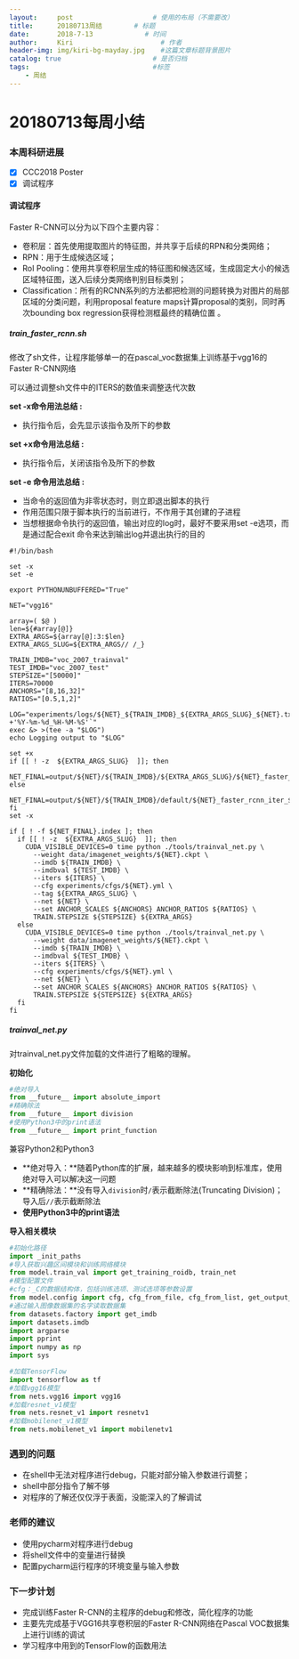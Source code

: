 ```yaml
---
layout:     post                    # 使用的布局（不需要改）
title:      20180713周结        # 标题
date:       2018-7-13             # 时间
author:     Kiri                      # 作者
header-img: img/kiri-bg-mayday.jpg    #这篇文章标题背景图片
catalog: true                       # 是否归档
tags:                               #标签
    - 周结
---
```


# 20180713每周小结

### 本周科研进展

- [x] CCC2018 Poster
- [x] 调试程序

#### 调试程序

Faster R-CNN可以分为以下四个主要内容：

- 卷积层：首先使用提取图片的特征图，并共享于后续的RPN和分类网络；
- RPN：用于生成候选区域；
- RoI Pooling：使用共享卷积层生成的特征图和候选区域，生成固定大小的候选区域特征图，送入后续分类网络判别目标类别；
- Classification：所有的RCNN系列的方法都把检测的问题转换为对图片的局部区域的分类问题，利用proposal feature maps计算proposal的类别，同时再次bounding box regression获得检测框最终的精确位置 。

##### train_faster_rcnn.sh

修改了sh文件，让程序能够单一的在pascal_voc数据集上训练基于vgg16的Faster R-CNN网络

可以通过调整sh文件中的ITERS的数值来调整迭代次数

**set -x命令用法总结 :**

* 执行指令后，会先显示该指令及所下的参数

**set +x命令用法总结 :**

* 执行指令后，关闭该指令及所下的参数

**set -e 命令用法总结 :**

* 当命令的返回值为非零状态时，则立即退出脚本的执行
* 作用范围只限于脚本执行的当前进行，不作用于其创建的子进程
* 当想根据命令执行的返回值，输出对应的log时，最好不要采用set -e选项，而是通过配合exit 命令来达到输出log并退出执行的目的

```shell
#!/bin/bash

set -x
set -e

export PYTHONUNBUFFERED="True"

NET="vgg16"

array=( $@ )
len=${#array[@]}
EXTRA_ARGS=${array[@]:3:$len}
EXTRA_ARGS_SLUG=${EXTRA_ARGS// /_}

TRAIN_IMDB="voc_2007_trainval"
TEST_IMDB="voc_2007_test"
STEPSIZE="[50000]"
ITERS=70000
ANCHORS="[8,16,32]"
RATIOS="[0.5,1,2]"

LOG="experiments/logs/${NET}_${TRAIN_IMDB}_${EXTRA_ARGS_SLUG}_${NET}.txt.`date +'%Y-%m-%d_%H-%M-%S'`"
exec &> >(tee -a "$LOG")
echo Logging output to "$LOG"

set +x
if [[ ! -z  ${EXTRA_ARGS_SLUG}  ]]; then
  NET_FINAL=output/${NET}/${TRAIN_IMDB}/${EXTRA_ARGS_SLUG}/${NET}_faster_rcnn_iter_${ITERS}.ckpt
else
  NET_FINAL=output/${NET}/${TRAIN_IMDB}/default/${NET}_faster_rcnn_iter_${ITERS}.ckpt
fi
set -x

if [ ! -f ${NET_FINAL}.index ]; then
  if [[ ! -z  ${EXTRA_ARGS_SLUG}  ]]; then
    CUDA_VISIBLE_DEVICES=0 time python ./tools/trainval_net.py \
      --weight data/imagenet_weights/${NET}.ckpt \
      --imdb ${TRAIN_IMDB} \
      --imdbval ${TEST_IMDB} \
      --iters ${ITERS} \
      --cfg experiments/cfgs/${NET}.yml \
      --tag ${EXTRA_ARGS_SLUG} \
      --net ${NET} \
      --set ANCHOR_SCALES ${ANCHORS} ANCHOR_RATIOS ${RATIOS} \
      TRAIN.STEPSIZE ${STEPSIZE} ${EXTRA_ARGS}
  else
    CUDA_VISIBLE_DEVICES=0 time python ./tools/trainval_net.py \
      --weight data/imagenet_weights/${NET}.ckpt \
      --imdb ${TRAIN_IMDB} \
      --imdbval ${TEST_IMDB} \
      --iters ${ITERS} \
      --cfg experiments/cfgs/${NET}.yml \
      --net ${NET} \
      --set ANCHOR_SCALES ${ANCHORS} ANCHOR_RATIOS ${RATIOS} \
      TRAIN.STEPSIZE ${STEPSIZE} ${EXTRA_ARGS}
  fi
fi

```

##### trainval_net.py

对trainval_net.py文件加载的文件进行了粗略的理解。

**初始化**

```python
#绝对导入
from __future__ import absolute_import
#精确除法
from __future__ import division
#使用Python3中的print语法
from __future__ import print_function
```

兼容Python2和Python3

- **绝对导入：**随着Python库的扩展，越来越多的模块影响到标准库，使用绝对导入可以解决这一问题
- **精确除法：**没有导入```division```时```/```表示截断除法(Truncating Division)；导入后```//```表示截断除法
- **使用Python3中的print语法**

**导入相关模块**

```python
#初始化路径
import _init_paths
#导入获取兴趣区间模块和训练网络模块
from model.train_val import get_training_roidb, train_net
#模型配置文件
#cfg：_C的数据结构体，包括训练选项、测试选项等参数设置
from model.config import cfg, cfg_from_file, cfg_from_list, get_output_dir, get_output_tb_dir
#通过输入图像数据集的名字读取数据集
from datasets.factory import get_imdb
import datasets.imdb
import argparse
import pprint
import numpy as np
import sys

#加载TensorFlow
import tensorflow as tf
#加载vgg16模型
from nets.vgg16 import vgg16
#加载resnet_v1模型
from nets.resnet_v1 import resnetv1
#加载mobilenet_v1模型
from nets.mobilenet_v1 import mobilenetv1
```

### 遇到的问题

* 在shell中无法对程序进行debug，只能对部分输入参数进行调整；
* shell中部分指令了解不够
* 对程序的了解还仅仅浮于表面，没能深入的了解调试

### 老师的建议

* 使用pycharm对程序进行debug
* 将shell文件中的变量进行替换
* 配置pycharm运行程序的环境变量与输入参数

### 下一步计划

* 完成训练Faster R-CNN的主程序的debug和修改，简化程序的功能
* 主要先完成基于VGG16共享卷积层的Faster R-CNN网络在Pascal VOC数据集上进行训练的调试
* 学习程序中用到的TensorFlow的函数用法
